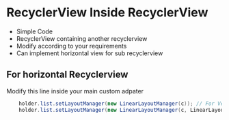 # RecyclerView Inside RecyclerView
- Simple Code
- RecyclerView containing another recyclerview
- Modify according to your requirements
- Can implement horizontal view for sub recyclerview

## For horizontal Recyclerview 
Modify this line inside your main custom adpater
```java
	holder.list.setLayoutManager(new LinearLayoutManager(c)); // For Vertical List
    holder.list.setLayoutManager(new LinearLayoutManager(c, LinearLayoutManager.HORIZONTAL, false)); // For Horizontal List
```